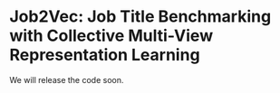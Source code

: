 # Job2Vec: Job Title Benchmarking with Collective Multi-View Representation Learning
We will release the code soon.
